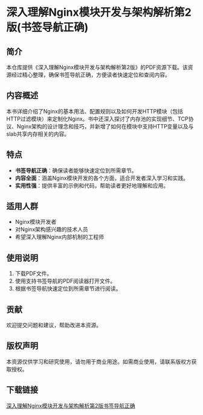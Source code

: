 # 深入理解Nginx模块开发与架构解析第2版(书签导航正确)

## 简介
本仓库提供《深入理解Nginx模块开发与架构解析第2版》的PDF资源下载。该资源经过精心整理，确保书签导航正确，方便读者快速定位和查阅内容。

## 内容概述
本书详细介绍了Nginx的基本用法、配置规则以及如何开发HTTP模块（包括HTTP过滤模块）来定制化Nginx。书中还深入探讨了内存池的实现细节、TCP协议、Nginx架构的设计理念和技巧，并新增了如何在模块中支持HTTP变量以及与slab共享内存相关的内容。

## 特点
- **书签导航正确**：确保读者能够快速定位到所需章节。
- **内容全面**：涵盖Nginx模块开发的各个方面，适合开发者深入学习和实践。
- **实用性强**：提供丰富的示例和代码，帮助读者更好地理解和应用。

## 适用人群
- Nginx模块开发者
- 对Nginx架构感兴趣的技术人员
- 希望深入理解Nginx内部机制的工程师

## 使用说明
1. 下载PDF文件。
2. 使用支持书签导航的PDF阅读器打开文件。
3. 根据书签导航快速定位到所需章节进行阅读。

## 贡献
欢迎提交问题和建议，帮助改进本资源。

## 版权声明
本资源仅供学习和研究使用，请勿用于商业用途。如需商业使用，请联系版权方获取授权。

## 下载链接

[深入理解Nginx模块开发与架构解析第2版书签导航正确](https://pan.quark.cn/s/d462d241ce16)